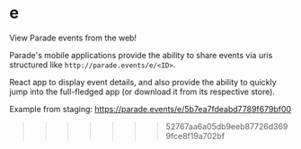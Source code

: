 # e
View Parade events from the web!


Parade's mobile applications provide the ability to share events via uris structured like `http://parade.events/e/<ID>`. 

React app to display event details, and also provide the ability to quickly jump into the full-fledged app (or download it from its respective store).

Example from staging: https://parade.events/e/5b7ea7fdeabd7789f679bf00
>>>>>>> 52767aa6a05db9eeb87726d3699fce8f19a702bf
